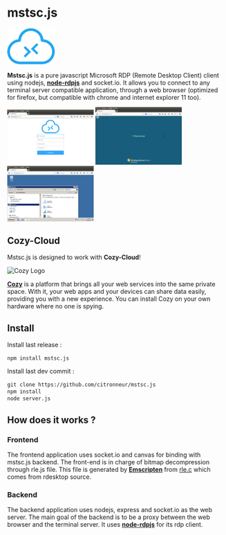 # mstsc.js

![Mstsc.js Logo](./client/img/mstsc.js.png)

**Mstsc.js** is a pure javascript Microsoft RDP (Remote Desktop Client) client using nodejs, [**node-rdpjs**](https://github.com/citronneur/node-rdpjs) and socket.io. It allows you to connect to any terminal server compatible application, through a web browser (optimized for firefox, but compatible with chrome and internet explorer 11 too).

<img src='./img/mstsc.js.login.png' width=200/>
<img src='./img/mstsc.js.connect.png' width=200/>
<img src='./img/mstsc.js.explorer.png' width=200/>

## Cozy-Cloud

Mstsc.js is designed to work with **Cozy-Cloud**!

![Cozy Logo](https://raw.github.com/mycozycloud/cozy-setup/gh-pages/assets/images/happycloud.png)

[**Cozy**](http://cozy.io) is a platform that brings all your web services into the
same private space.  With it, your web apps and your devices can share data
easily, providing you
with a new experience. You can install Cozy on your own hardware where no one
is spying.

## Install

Install last release : 

```
npm install mstsc.js
```

Install last dev commit : 

```
git clone https://github.com/citronneur/mstsc.js
npm install
node server.js
```

## How does it works ?

### Frontend

The frontend application uses socket.io and canvas for binding with mstsc.js backend. The front-end is in charge of bitmap decompression through rle.js file. This file is generated by [**Emscripten**](https://github.com/kripken/emscripten) from [rle.c](https://raw.githubusercontent.com/citronneur/mstsc.js/master/obj/rle.c) which comes from rdesktop source.

### Backend

The backend application uses nodejs, express and socket.io as the web server. The main goal of the backend is to be a proxy between the web browser and the terminal server. It uses [**node-rdpjs**](https://github.com/citronneur/node-rdpjs) for its rdp client.


